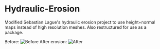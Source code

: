 # Hydraulic-Erosion

Modified Sebastian Lague's hydraulic erosion project to use height+normal maps instead of high resolution meshes. Also restructured for use as a package.

Before:
![Before](https://i.imgur.com/2R8qag3.png)
After erosion:
![After](https://i.imgur.com/YQt3lMY.png)
